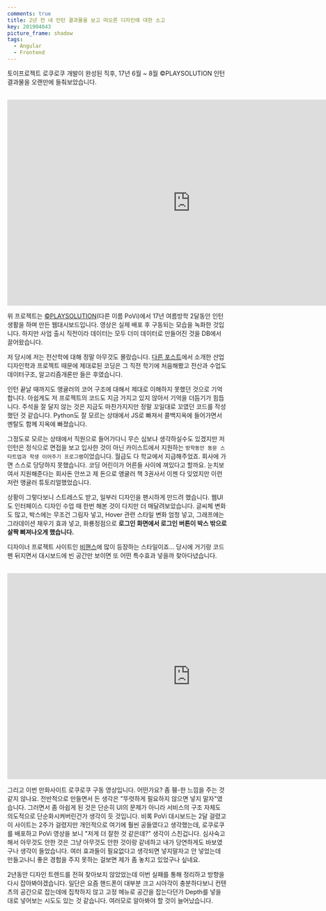 ```yaml
---
comments: true
title: 2년 전 내 인턴 결과물을 보고 떠오른 디자인에 대한 소고
key: 201904043
picture_frame: shadow
tags:
  - Angular
  - Frontend
---
```


토이프로젝트 로쿠로쿠 개발이 완성된 직후, 17년 6월 ~ 8월 ©PLAYSOLUTION 인턴 결과물을 오랜만에 들춰보았습니다.

<!--more-->

<br>

<iframe width="840" height="472.5"
src="https://www.youtube.com/embed/7NCeCPIjB1M" 
frameborder="0" 
allow="accelerometer; autoplay; encrypted-media; gyroscope; picture-in-picture" 
allowfullscreen></iframe>

<br>

위 프로젝트는 [©PLAYSOLUTION](http://povi.co.kr)(다른 이름 PoVi)에서 17년 여름방학 2달동안 인턴생활을 하며 만든 웹대시보드입니다.
영상은 실제 배포 후 구동되는 모습을 녹화한 것입니다. 하지만 사업 출시 직전이라 데이터는 모두 더미 데이터로 만들어진 것을 DB에서 끌어왔습니다. 

저 당시에 저는 전산학에 대해 정말 아무것도 몰랐습니다. [다른 포스트](https://rokrokss.com/post/2019/04/04/16년도-인터랙션-디자인도-수업.html)에서 소개한
산업디자인학과 프로젝트 때문에 제대로된 코딩은 그 직전 학기에 처음해봤고 전산과 수업도 데이터구조, 알고리즘개론만 들은 후였습니다.

인턴 끝날 때까지도 앵귤러의 코어 구조에 대해서 제대로 이해하지 못했던 것으로 기억합니다. 아쉽게도 저 프로젝트의 코드도 지금 가지고 있지 않아서 기억을 더듬기가 힘듭니다.
주석을 잘 달지 않는 것은 지금도 마찬가지지만 정말 꼬일대로 꼬였던 코드를 작성했던 것 같습니다. Python도 잘 모르는 상태에서 JS로 빠져서 콜백지옥에 들어가면서 멘탈도 함께 지옥에 빠졌습니다.

그정도로 모르는 상태에서 직원으로 들어가다니 무슨 심보냐 생각하실수도 있겠지만 저 인턴은 정식으로 면접을 보고 입사한 것이 아닌 카이스트에서 지원하는 `방학동안 동문 스타트업과 학생 이어주기 프로그램`이었습니다.
월급도 다 학교에서 지급해주었죠. 회사에 가면 스스로 당당하지 못했습니다. 코딩 어린이가 어른들 사이에 껴있다고 할까요. 눈치보여서 지원해준다는 회사돈 안쓰고 제 돈으로 앵귤러 책 3권사서 이젠 다 잊었지만 이런저런 앵귤러 튜토리얼했었습니다.


상황이 그렇다보니 스트레스도 받고, 일부러 디자인을 팬시하게 만드려 했습니다. 웹UI도 인터페이스 디자인 수업 때 한번 해본 것이 다지만 더 매달려보았습니다.
글씨체 변화도 많고, 박스에는 무조건 그림자 넣고, Hover 관련 스타일 변화 엄청 넣고, 그래프에는 그라데이션 채우기 효과 넣고,
화룡정점으로 **로그인 화면에서 로그인 버튼이 박스 밖으로 살짝 삐져나오게 했습니다.**

디자이너 프로젝트 사이트인 [비핸스](https://www.behance.net)에 많이 등장하는 스타일이죠... 당시에 거기랑 코드펜 뒤지면서 대시보드에 빈 공간만 보이면
또 어떤 특수효과 넣을까 찾아다녔습니다.

<br>

<iframe width="840" height="472.5"
src="https://www.youtube.com/embed/3pL8ZJDG-mY" 
frameborder="0" 
allow="accelerometer; autoplay; encrypted-media; gyroscope; picture-in-picture" 
allowfullscreen></iframe>

<br>

그리고 이번 만화사이트 로쿠로쿠 구동 영상입니다. 어떤가요? 좀 휑-한 느낌을 주는 것 같지 않나요.
전반적으로 만들면서 든 생각은 "뚜렷하게 필요하지 않으면 넣지 말자"였습니다. 그러면서 좀 아쉽게 된 것은 단순히 UI의 문제가 아니라
서비스의 구조 자체도 의도적으로 단순화시켜버린건가 생각이 듯 것입니다. 비록 PoVi 대시보드는 2달 걸렸고 이 사이트는 2주가 걸렸지만 개인적으로 여기에 훨씬 공들였다고 생각했는데,
로쿠로쿠를 배포하고 PoVi 영상을 보니 "저게 더 잘한 것 같은데?" 생각이 스친겁니다.
심사숙고해서 아무것도 안한 것은 그냥 아무것도 안한 것이랑 같네하고 내가 당연하게도 바보였구나 생각이 들었습니다.
여러 효과들이 필요없다고 생각되면 넣지말자고 안 넣었는데 만들고나니 좋은 경험을 주지 못하는 걸보면 제가 좀 놓치고 있었구나 싶네요.


2년동안 디자인 트렌드를 전혀 찾아보지 않았었는데 이번 실패를 통해 정리하고 방향을 다시 잡아봐야겠습니다.
일단은 요즘 핸드폰이 대부분 크고 시야각이 충분하다보니 컨텐츠의 공간으로 잡는데에 집착하지 않고 고정 메뉴로 공간을 잡는다던가
Depth를 넣을대로 넣어보는 시도도 있는 것 같습니다. 여러모로 알아봐야 할 것이 늘어났습니다.
